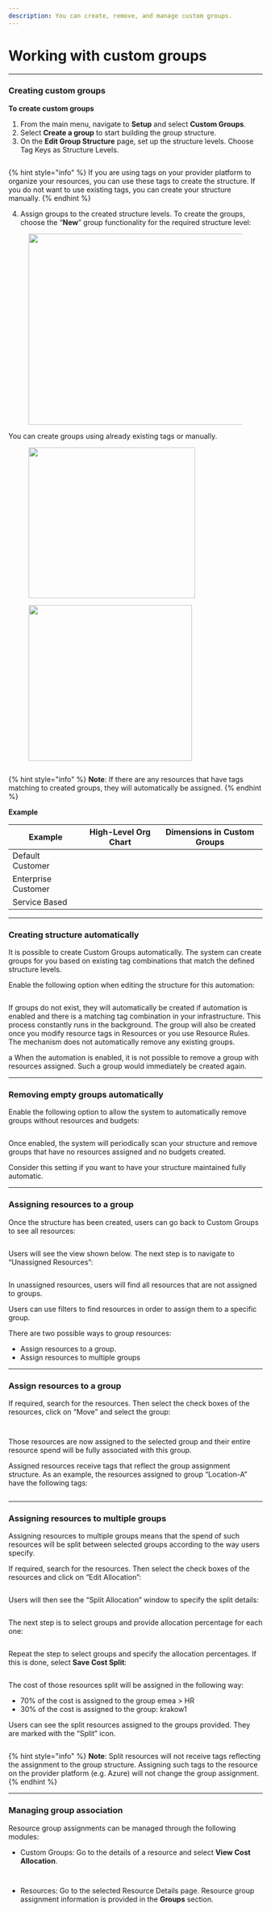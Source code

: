 ```yaml
---
description: You can create, remove, and manage custom groups.
---
```


# Working with custom groups

***

### Creating custom groups <a href="#navigate-to-custom-groups" id="navigate-to-custom-groups"></a>

**To create custom groups**

1. From the main menu, navigate to **Setup** and select **Custom Groups**.&#x20;
2. Select **Create a group** to start building the group structure.&#x20;
3. On the **Edit Group Structure** page, set up the structure levels. Choose Tag Keys as Structure Levels.&#x20;

<figure><img src="https://help.pyracloud.com/wp-content/uploads/2021/02/02_Custom-Groups_First-time-view_04-Choose-tag-keys-as-structure-levels.png" alt=""><figcaption></figcaption></figure>

{% hint style="info" %}
If you are using tags on your provider platform to organize your resources, you can use these tags to create the structure. If you do not want to use existing tags, you can create your structure manually.
{% endhint %}

4. Assign groups to the created structure levels. To create the groups, choose the “**New**” group functionality for the required structure level:

<figure><img src="https://help.pyracloud.com/wp-content/uploads/2021/02/02_Custom-Groups_First-time-view_06-Add-groups-1024x379.png" alt="" height="379" width="1024"><figcaption></figcaption></figure>

You can create groups using already existing tags or manually.

<figure><img src="https://help.pyracloud.com/wp-content/uploads/2021/02/02_Custom-Groups_First-time-view_07-Add-group-based-on-existing-tags.png" alt="" height="299" width="330"><figcaption></figcaption></figure>

<figure><img src="https://help.pyracloud.com/wp-content/uploads/2021/02/02_Custom-Groups_First-time-view_08-Add-group-manually_01.png" alt="" height="309" width="324"><figcaption></figcaption></figure>

<figure><img src="https://help.pyracloud.com/wp-content/uploads/2021/02/02_Custom-Groups_First-time-view_08-Add-group-manually_02.png" alt=""><figcaption></figcaption></figure>

{% hint style="info" %}
**Note**: If there are any resources that have tags matching to created groups, they will automatically be assigned.
{% endhint %}

**Example**

| Example             | High-Level Org Chart                                                                                            | Dimensions in Custom Groups                                                                                     |
| ------------------- | --------------------------------------------------------------------------------------------------------------- | --------------------------------------------------------------------------------------------------------------- |
| Default Customer    | <img src="https://help.pyracloud.com/wp-content/uploads/2019/08/word-image-54.png" alt="" data-size="original"> | <img src="https://help.pyracloud.com/wp-content/uploads/2019/08/word-image-55.png" alt="" data-size="original"> |
| Enterprise Customer | <img src="https://help.pyracloud.com/wp-content/uploads/2019/08/word-image-56.png" alt="" data-size="original"> | <img src="https://help.pyracloud.com/wp-content/uploads/2019/08/word-image-57.png" alt="" data-size="original"> |
| Service Based       | <img src="https://help.pyracloud.com/wp-content/uploads/2019/08/word-image-58.png" alt="" data-size="original"> | <img src="https://help.pyracloud.com/wp-content/uploads/2019/08/word-image-59.png" alt="" data-size="original"> |

***

### Creating structure automatically <a href="#create-structure-automatically" id="create-structure-automatically"></a>

It is possible to create Custom Groups automatically. The system can create groups for you based on existing tag combinations that match the defined structure levels.

Enable the following option when editing the structure for this automation:

<div align="left">

<figure><img src="https://help.pyracloud.com/wp-content/uploads/2021/02/03_Automate_Automatically-Update-Groups-from-Tags-1-1024x166.png" alt=""><figcaption></figcaption></figure>

</div>

If groups do not exist, they will automatically be created if automation is enabled and there is a matching tag combination in your infrastructure. This process constantly runs in the background. The group will also be created once you modify resource tags in Resources or you use Resource Rules. The mechanism does not automatically remove any existing groups.

a When the automation is enabled, it is not possible to remove a group with resources assigned. Such a group would immediately be created again.

***

### Removing empty groups automatically <a href="#remove-empty-groups-automatically" id="remove-empty-groups-automatically"></a>

Enable the following option to allow the system to automatically remove groups without resources and budgets:

<div align="left">

<figure><img src="https://help.pyracloud.com/wp-content/uploads/2021/02/03_Automate_02-Auto-remove-empty-groups-1024x166.png" alt=""><figcaption></figcaption></figure>

</div>

Once enabled, the system will periodically scan your structure and remove groups that have no resources assigned and no budgets created.

Consider this setting if you want to have your structure maintained fully automatic.

***

### Assigning resources to a group <a href="#assign-resources-to-a-group" id="assign-resources-to-a-group"></a>

Once the structure has been created, users can go back to Custom Groups to see all resources:

<figure><img src="https://help.pyracloud.com/wp-content/uploads/2021/02/05-Assigning-Resources_01-Back-to-Groups-1024x349.png" alt=""><figcaption></figcaption></figure>

Users will see the view shown below. The next step is to navigate to “Unassigned Resources”:

<figure><img src="https://help.pyracloud.com/wp-content/uploads/2021/02/05-Assigning-Resources_02-Unassigned-resources-1024x441.png" alt=""><figcaption></figcaption></figure>

In unassigned resources, users will find all resources that are not assigned to groups.

Users can use filters to find resources in order to assign them to a specific group.

There are two possible ways to group resources:

* Assign resources to a group.
* Assign resources to multiple groups

***

### Assign resources to a group <a href="#assign-resources-to-a-group-2" id="assign-resources-to-a-group-2"></a>

If required, search for the resources. Then select the check boxes of the resources, click on “Move” and select the group:

<figure><img src="https://help.pyracloud.com/wp-content/uploads/2021/02/05-Assigning-Resources_03-Select-to-move-resources-1024x543.png" alt=""><figcaption></figcaption></figure>

<div align="left">

<figure><img src="https://help.pyracloud.com/wp-content/uploads/2021/02/05-Assigning-Resources_04-Select-group-to-move-resources.png" alt=""><figcaption></figcaption></figure>

</div>

Those resources are now assigned to the selected group and their entire resource spend will be fully associated with this group.

Assigned resources receive tags that reflect the group assignment structure. As an example, the resources assigned to group “Location-A” have the following tags:

<figure><img src="https://help.pyracloud.com/wp-content/uploads/2021/02/05-Assigning-Resources_05-Resource-with-tags-1024x358.png" alt=""><figcaption></figcaption></figure>

***

### Assigning resources to multiple groups <a href="#assign-resources-to-multiple-groups" id="assign-resources-to-multiple-groups"></a>

Assigning resources to multiple groups means that the spend of such resources will be split between selected groups according to the way users specify.

If required, search for the resources. Then select the check boxes of the resources and click on “Edit Allocation”:

<figure><img src="https://help.pyracloud.com/wp-content/uploads/2021/02/05-Assigning-Resources_06-Edit-Allocation-1024x552.png" alt=""><figcaption></figcaption></figure>

Users will then see the “Split Allocation” window to specify the split details:

<div align="left">

<figure><img src="https://help.pyracloud.com/wp-content/uploads/2021/02/05-Assigning-Resources_07-Split-Allocation-1.png" alt=""><figcaption></figcaption></figure>

</div>

The next step is to select groups and provide allocation percentage for each one:

<div align="left">

<figure><img src="https://help.pyracloud.com/wp-content/uploads/2021/02/05-Assigning-Resources_08-Split-Allocation-First-group.png" alt=""><figcaption></figcaption></figure>

</div>

Repeat the step to select groups and specify the allocation percentages. If this is done, select **Save Cost Split**:

<div align="left">

<figure><img src="https://help.pyracloud.com/wp-content/uploads/2021/02/05-Assigning-Resources_09-Split-Allocation-Groups-and-Save.png" alt=""><figcaption></figcaption></figure>

</div>

The cost of those resources split will be assigned in the following way:

* 70% of the cost is assigned to the group emea > HR
* 30% of the cost is assigned to the group: krakow1

Users can see the split resources assigned to the groups provided. They are marked with the “Split” icon.

<figure><img src="https://help.pyracloud.com/wp-content/uploads/2021/02/05-Assigning-Resources_10-Split-icon-for-resources-1024x407.png" alt=""><figcaption></figcaption></figure>

{% hint style="info" %}
**Note**: Split resources will not receive tags reflecting the assignment to the group structure. Assigning such tags to the resource on the provider platform (e.g. Azure) will not change the group assignment.
{% endhint %}

***

### Managing group association <a href="#manage-group-association" id="manage-group-association"></a>

Resource group assignments can be managed through the following modules:

* Custom Groups: Go to the details of a resource and select **View Cost Allocation**.

<figure><img src="https://help.pyracloud.com/wp-content/uploads/2021/02/05-Assigning-Resources_11-View-Cost-Allocation-Button-1024x274.png" alt=""><figcaption></figcaption></figure>

<figure><img src="https://help.pyracloud.com/wp-content/uploads/2021/02/05-Assigning-Resources_12-View-Cost-Allocation-Details-1024x417.png" alt=""><figcaption></figcaption></figure>

* Resources: Go to the selected Resource Details page. Resource group assignment information is provided in the **Groups** section.

<figure><img src="https://help.pyracloud.com/wp-content/uploads/2021/02/05-Assigning-Resources_13-View-Cost-Allocation-in-Resources-1024x545.png" alt=""><figcaption></figcaption></figure>
